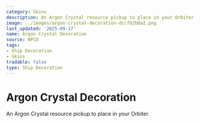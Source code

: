```yaml
---
category: Skins
description: An Argon Crystal resource pickup to place in your Orbiter.
image: ../images/argon-crystal-decoration-dccfb2b8a2.png
last_updated: '2025-09-17'
name: Argon Crystal Decoration
source: WFCD
tags:
- Ship Decoration
- Skins
tradable: false
type: Ship Decoration
---
```


# Argon Crystal Decoration

An Argon Crystal resource pickup to place in your Orbiter.

